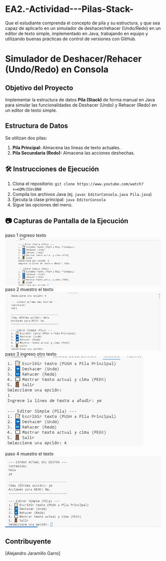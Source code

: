 # EA2.-Actividad---Pilas-Stack-
Que el estudiante comprenda el concepto de pila y su estructura, y que sea capaz de aplicarlo en un simulador de deshacer/rehacer (Undo/Redo) en un editor de texto simple, implementado en Java, trabajando en equipo y utilizando buenas prácticas de control de versiones con GitHub.
#  Simulador de Deshacer/Rehacer (Undo/Redo) en Consola

## Objetivo del Proyecto
Implementar la estructura de datos **Pila (Stack)** de forma manual en Java para simular las funcionalidades de Deshacer (Undo) y Rehacer (Redo) en un editor de texto simple.

## Estructura de Datos
Se utilizan dos pilas:
1.  **Pila Principal:** Almacena las líneas de texto actuales.
2.  **Pila Secundaria (Redo):** Almacena las acciones deshechas.

## 🛠️ Instrucciones de Ejecución
1.  Clona el repositorio: `git clone https://www.youtube.com/watch?v=eQMcIGVc8N0`
2.  Compila los archivos Java (ej. `javac EditorConsola.java Pila.java`)
3.  Ejecuta la clase principal: `java EditorConsola`
4.  Sigue las opciones del menú.

## 📷 Capturas de Pantalla de la Ejecución
paso 1 ingreso texto![alt text](image.png) 
paso 2 muestro el texto![alt text](image-1.png) 
paso 3 ingreso otro texto![ alt text](image-2.png)

paso 4 muestro el texto![alt text](image-3.png) 
##  Contribuyente
[Alejandro Jaramillo Garro]